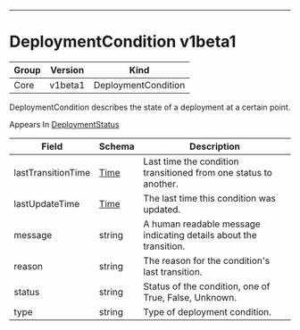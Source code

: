 

-----------
# DeploymentCondition v1beta1



Group        | Version     | Kind
------------ | ---------- | -----------
Core | v1beta1 | DeploymentCondition







DeploymentCondition describes the state of a deployment at a certain point.

<aside class="notice">
Appears In <a href="#deploymentstatus-v1beta1">DeploymentStatus</a> </aside>

Field        | Schema     | Description
------------ | ---------- | -----------
lastTransitionTime | [Time](#time-unversioned) | Last time the condition transitioned from one status to another.
lastUpdateTime | [Time](#time-unversioned) | The last time this condition was updated.
message | string | A human readable message indicating details about the transition.
reason | string | The reason for the condition's last transition.
status | string | Status of the condition, one of True, False, Unknown.
type | string | Type of deployment condition.






